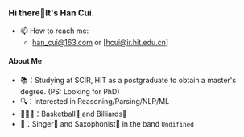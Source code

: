 ### Hi there👋It's Han Cui.

<!--
**cccccent/cccccent** is a ✨ _special_ ✨ repository because its `README.md` (this file) appears on your GitHub profile.

Here are some ideas to get you started:

- 🔭 I’m currently working on ...
- 🌱 I’m currently learning ...
- 👯 I’m looking to collaborate on ...
- 🤔 I’m looking for help with ...
- 💬 Ask me about ...
- 📫 How to reach me: ...
- 😄 Pronouns: ...
- ⚡ Fun fact: ...
-->

- 📫 How to reach me:
  - [han_cui@163.com](han_cui@163.com) or [hcui@ir.hit.edu.cn]
#### About Me
* 📚：Studying at SCIR, HIT as a postgraduate to obtain a master's degree. (PS: Looking for PhD)
* 🔍：Interested in Reasoning/Parsing/NLP/ML
* 🏃🏻‍♀️：Basketball🏀 and Billiards🎱
* 🎵：Singer🎤 and Saxophonist🎷 in the band ``Undifined``
  
